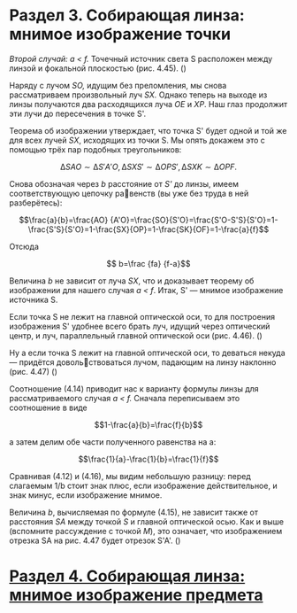 # Раздел 3. Собирающая линза: мнимое изображение точки

_Второй случай: a < f._ Точечный источник света S расположен между линзой и фокальной плоскостью (рис. 4.45). ()

Наряду с лучом _SO,_ идущим без преломления, мы снова рассматриваем произвольный луч _SX._ Однако теперь на выходе из линзы получаются два расходящихся луча _OE_ и _XP_. Наш глаз продолжит эти лучи до пересечения в точке S'.

Теорема об изображении утверждает, что точка S' будет одной и той же для всех лучей _SX_, исходящих из точки S. Мы опять докажем это с помощью трёх пар подобных треугольников:

$$∆SAO ∼ ∆S'A'O, ∆SXS' ∼ ∆OPS', ∆SXK ∼ ∆OPF.$$

Снова обозначая через _b_ расстояние от _S'_ до линзы, имеем соответствующую цепочку равенств (вы уже без труда в ней разберётесь):

$$\frac{a}{b}=\frac{AO} {A'O}=\frac{SO}{S'O}=\frac{S'O-S'S}{S'O}=1-\frac{S'S}{S'O}=1-\frac{SX}{OP}=1-\frac{SK}{OF}=1-\frac{a}{f}$$

Отсюда

$$ b=\frac {fa} {f-a}$$

Величина _b_ не зависит от луча _SX_, что и доказывает теорему об изображении для нашего случая _a < f_. Итак, S' — мнимое изображение источника S.

Если точка S не лежит на главной оптической оси, то для построения изображения S' удобнее всего брать луч, идущий через оптический центр, и луч, параллельный главной оптической оси (рис. 4.46). ()

Ну а если точка S лежит на главной оптической оси, то деваться некуда — придётся довольствоваться лучом, падающим на линзу наклонно (рис. 4.47) ()

Соотношение (4.14) приводит нас к варианту формулы линзы для рассматриваемого случая _a < f._ Сначала переписываем это соотношение в виде

$$1-\frac{a}{b}=\frac{f}{b}$$

а затем делим обе части полученного равенства на a:

$$\frac{1}{a}-\frac{1}{b}=\frac{1}{f}$$

Сравнивая (4.12) и (4.16), мы видим небольшую разницу: перед слагаемым 1/b стоит знак плюс, если изображение действительное, и знак минус, если изображение мнимое.

Величина _b_, вычисляемая по формуле (4.15), не зависит также от расстояния _SA_ между точкой _S_ и главной оптической осью. Как и выше (вспомните рассуждение с точкой _M_), это означает, что изображением отрезка SA на рис. 4.47 будет отрезок S'A'. () 
# [Раздел 4. Собирающая линза: мнимое изображение предмета](/Тонкие%20линзы.%20Построение%20изображений/Собирающая%20линза%3A%20мнимое%20изображение%20предмета.md)
